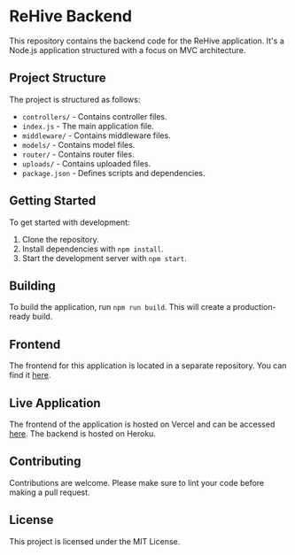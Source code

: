 # ReHive Backend

This repository contains the backend code for the ReHive application. It's a Node.js application structured with a focus on MVC architecture.

## Project Structure

The project is structured as follows:

- `controllers/` - Contains controller files.
- `index.js` - The main application file.
- `middleware/` - Contains middleware files.
- `models/` - Contains model files.
- `router/` - Contains router files.
- `uploads/` - Contains uploaded files.
- `package.json` - Defines scripts and dependencies.

## Getting Started

To get started with development:

1. Clone the repository.
2. Install dependencies with `npm install`.
3. Start the development server with `npm start`.

## Building

To build the application, run `npm run build`. This will create a production-ready build.

## Frontend

The frontend for this application is located in a separate repository. You can find it [here](https://github.com/anonys6/rehive-frontend).

## Live Application

The frontend of the application is hosted on Vercel and can be accessed [here](https://rehive-frontend.vercel.app/). The backend is hosted on Heroku.

## Contributing

Contributions are welcome. Please make sure to lint your code before making a pull request.

## License

This project is licensed under the MIT License.
